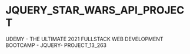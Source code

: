 # JQUERY_STAR_WARS_API_PROJECT
UDEMY - THE ULTIMATE 2021 FULLSTACK WEB DEVELOPMENT BOOTCAMP - JQUERY- PROJECT_13_263
